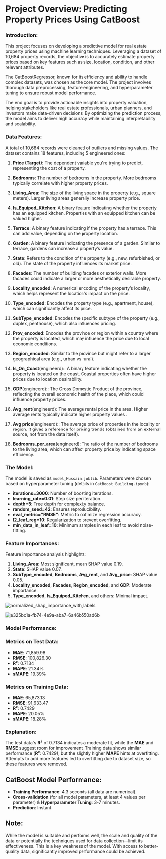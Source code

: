 # Project Overview: Predicting Property Prices Using CatBoost
### Introduction:
This project focuses on developing a predictive model for real estate property prices using machine learning techniques. Leveraging a dataset of 10,684 property records, the objective is to accurately estimate property prices based on key features such as size, location, condition, and other relevant attributes.

The CatBoostRegressor, known for its efficiency and ability to handle complex datasets, was chosen as the core model. The project involves thorough data preprocessing, feature engineering, and hyperparameter tuning to ensure robust model performance.

The end goal is to provide actionable insights into property valuation, helping stakeholders like real estate professionals, urban planners, and investors make data-driven decisions. By optimizing the prediction process, the model aims to deliver high accuracy while maintaining interpretability and scalability.

### Data Features:

A total of 10,684 records were cleaned of outliers and missing values. The dataset contains 18 features, including 5 engineered ones:

1. **Price (Target)**: The dependent variable you're trying to predict, representing the cost of a property.

2. **Bedrooms**: The number of bedrooms in the property. More bedrooms typically correlate with higher property prices.

3. **Living_Area**: The size of the living space in the property (e.g., square meters). Larger living areas generally increase property price.

4. **Is_Equiped_Kitchen**: A binary feature indicating whether the property has an equipped kitchen. Properties with an equipped kitchen can be valued higher.

5. **Terrace**: A binary feature indicating if the property has a terrace. This can add value, depending on the property location.

6. **Garden**: A binary feature indicating the presence of a garden. Similar to terrace, gardens can increase a property’s value.

7. **State**: Refers to the condition of the property (e.g., new, refurbished, or old). The state of the property influences its market price.

8. **Facades**: The number of building facades or exterior walls. More facades could indicate a larger or more aesthetically desirable property.

9. **Locality_encoded**: A numerical encoding of the property’s locality, which helps represent the location's impact on the price.

10. **Type_encoded**: Encodes the property type (e.g., apartment, house), which can significantly affect its price.

11. **SubType_encoded**: Encodes the specific subtype of the property (e.g., duplex, penthouse), which also influences pricing.

12. **Prov_encoded**: Encodes the province or region within a country where the property is located, which may influence the price due to local economic conditions.

13. **Region_encoded**: Similar to the province but might refer to a larger geographical area (e.g., urban vs rural).

14. **Is_On_Coast**(engineerd):: A binary feature indicating whether the property is located on the coast. Coastal properties often have higher prices due to location desirability.

15. **GDP**(engineerd):: The Gross Domestic Product of the province, reflecting the overall economic health of the place, which could influence property prices.

16. **Avg_rent**(engineerd): The average rental price in the area. Higher average rents typically indicate higher property values .

17. **Avg price**(engineerd):: The average price of properties in the locality or region. It gives a reference for pricing trends (obtained from an external source, not from the data itself).

18. **Bedrooms_per_area**(engineerd): The ratio of the number of bedrooms to the living area, which can affect property price by indicating space efficiency.


### The Model:
The model is saved as `model_Hussain.joblib`. Parameters were chosen based on hyperparameter tuning (details in `CatBoost_Building.ipynb`):

- **iterations=3000**: Number of boosting iterations.
- **learning_rate=0.01**: Step size per iteration.
- **depth=5**: Tree depth for complexity balance.
- **random_seed=42**: Ensures reproducibility.
- **eval_metric="RMSE"**: Metric to optimize regression accuracy.
- **l2_leaf_reg=10**: Regularization to prevent overfitting.
- **min_data_in_leaf=10**: Minimum samples in each leaf to avoid noise-fitting.

### Feature Importances:
Feature importance analysis highlights:
1. **Living_Area**: Most significant, mean SHAP value 0.19.
2. **State**: SHAP value 0.07.
3. **SubType_encoded**, **Bedrooms**, **Avg_rent**, and **Avg_price**: SHAP value 0.05.
4. **Locality_encoded**, **Facades**, **Region_encoded**, and **GDP**: Moderate importance.
5. **Type_encoded**, **Is_Equiped_Kitchen**, and others: Minimal impact.
   


![normalized_shap_importance_with_labels](https://github.com/user-attachments/assets/a9ba3c77-afbb-4be2-91cb-291d2ff3b3cc)

![e325bc1a-fb74-4e9a-aba7-6a46b550ad6b](https://github.com/user-attachments/assets/90b6a3e8-221b-433f-b017-299c53033d7d)

### Model Performance:

### Metrics on Test Data:
- **MAE**: 71,859.98
- **RMSE**: 100,826.30
- **R²**: 0.7134
- **MAPE**: 21.34%
- **sMAPE**: 19.39%

### Metrics on Training Data:
- **MAE**: 65,873.13
- **RMSE**: 91,633.47
- **R²**: 0.7429
- **MAPE**: 20.05%
- **sMAPE**: 18.28%

### Explanation:
The test data's **R²** of 0.7134 indicates a moderate fit, while the **MAE** and **RMSE** suggest room for improvement. Training data shows similar performance (**R²**: 0.7429), but the slightly higher **MAPE** hints at overfitting. Attempts to add more features led to overfitting due to dataset size, so these features were removed.

## CatBoost Model Performance:

- **Training Performance**: 4.3 seconds (all data are numerical).
- **Cross-validation** (for all model parameters, at least 4 values per parameter) & **Hyperparameter Tuning**: 3-7 minutes.
- **Prediction**: Instant.

## Note:
While the model is suitable and performs well, the scale and quality of the data or potentially the techniques used for data collection—limit its effectiveness. This is a key weakness of the model. With access to better-quality data, significantly improved performance could be achieved.
